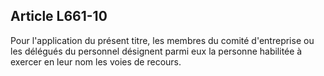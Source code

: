 Article L661-10
----
Pour l'application du présent titre, les membres du comité d'entreprise ou les
délégués du personnel désignent parmi eux la personne habilitée à exercer en
leur nom les voies de recours.
